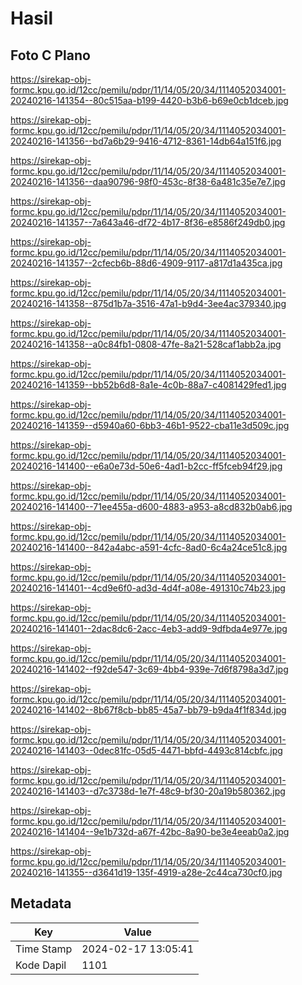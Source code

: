 # Hasil

## Foto C Plano

https://sirekap-obj-formc.kpu.go.id/12cc/pemilu/pdpr/11/14/05/20/34/1114052034001-20240216-141354--80c515aa-b199-4420-b3b6-b69e0cb1dceb.jpg

https://sirekap-obj-formc.kpu.go.id/12cc/pemilu/pdpr/11/14/05/20/34/1114052034001-20240216-141356--bd7a6b29-9416-4712-8361-14db64a151f6.jpg

https://sirekap-obj-formc.kpu.go.id/12cc/pemilu/pdpr/11/14/05/20/34/1114052034001-20240216-141356--daa90796-98f0-453c-8f38-6a481c35e7e7.jpg

https://sirekap-obj-formc.kpu.go.id/12cc/pemilu/pdpr/11/14/05/20/34/1114052034001-20240216-141357--7a643a46-df72-4b17-8f36-e8586f249db0.jpg

https://sirekap-obj-formc.kpu.go.id/12cc/pemilu/pdpr/11/14/05/20/34/1114052034001-20240216-141357--2cfecb6b-88d6-4909-9117-a817d1a435ca.jpg

https://sirekap-obj-formc.kpu.go.id/12cc/pemilu/pdpr/11/14/05/20/34/1114052034001-20240216-141358--875d1b7a-3516-47a1-b9d4-3ee4ac379340.jpg

https://sirekap-obj-formc.kpu.go.id/12cc/pemilu/pdpr/11/14/05/20/34/1114052034001-20240216-141358--a0c84fb1-0808-47fe-8a21-528caf1abb2a.jpg

https://sirekap-obj-formc.kpu.go.id/12cc/pemilu/pdpr/11/14/05/20/34/1114052034001-20240216-141359--bb52b6d8-8a1e-4c0b-88a7-c4081429fed1.jpg

https://sirekap-obj-formc.kpu.go.id/12cc/pemilu/pdpr/11/14/05/20/34/1114052034001-20240216-141359--d5940a60-6bb3-46b1-9522-cba11e3d509c.jpg

https://sirekap-obj-formc.kpu.go.id/12cc/pemilu/pdpr/11/14/05/20/34/1114052034001-20240216-141400--e6a0e73d-50e6-4ad1-b2cc-ff5fceb94f29.jpg

https://sirekap-obj-formc.kpu.go.id/12cc/pemilu/pdpr/11/14/05/20/34/1114052034001-20240216-141400--71ee455a-d600-4883-a953-a8cd832b0ab6.jpg

https://sirekap-obj-formc.kpu.go.id/12cc/pemilu/pdpr/11/14/05/20/34/1114052034001-20240216-141400--842a4abc-a591-4cfc-8ad0-6c4a24ce51c8.jpg

https://sirekap-obj-formc.kpu.go.id/12cc/pemilu/pdpr/11/14/05/20/34/1114052034001-20240216-141401--4cd9e6f0-ad3d-4d4f-a08e-491310c74b23.jpg

https://sirekap-obj-formc.kpu.go.id/12cc/pemilu/pdpr/11/14/05/20/34/1114052034001-20240216-141401--2dac8dc6-2acc-4eb3-add9-9dfbda4e977e.jpg

https://sirekap-obj-formc.kpu.go.id/12cc/pemilu/pdpr/11/14/05/20/34/1114052034001-20240216-141402--f92de547-3c69-4bb4-939e-7d6f8798a3d7.jpg

https://sirekap-obj-formc.kpu.go.id/12cc/pemilu/pdpr/11/14/05/20/34/1114052034001-20240216-141402--8b67f8cb-bb85-45a7-bb79-b9da4f1f834d.jpg

https://sirekap-obj-formc.kpu.go.id/12cc/pemilu/pdpr/11/14/05/20/34/1114052034001-20240216-141403--0dec81fc-05d5-4471-bbfd-4493c814cbfc.jpg

https://sirekap-obj-formc.kpu.go.id/12cc/pemilu/pdpr/11/14/05/20/34/1114052034001-20240216-141403--d7c3738d-1e7f-48c9-bf30-20a19b580362.jpg

https://sirekap-obj-formc.kpu.go.id/12cc/pemilu/pdpr/11/14/05/20/34/1114052034001-20240216-141404--9e1b732d-a67f-42bc-8a90-be3e4eeab0a2.jpg

https://sirekap-obj-formc.kpu.go.id/12cc/pemilu/pdpr/11/14/05/20/34/1114052034001-20240216-141355--d3641d19-135f-4919-a28e-2c44ca730cf0.jpg


## Metadata

| Key        | Value               |
| ---------- | ------------------- |
| Time Stamp | 2024-02-17 13:05:41 |
| Kode Dapil | 1101                |



